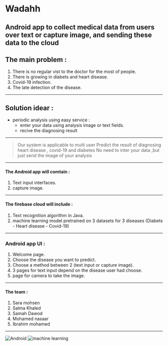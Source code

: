 # Wadahh
Android app to collect medical data from users over text or capture image, and sending these data to the cloud
---
## The main problem :
1. There is no regular vist to the doctor for the most of people.
2. There is growing in diabets and heart disease.
3. Covid-19 infection.
4. The late detection of the disease.
---
## Solution idear :

- periodic analysis using easy service :
    - enter your data using analysis image or text fields.
    - recive the diagnosing result
---
> Our system is applicable to multi user
>Predict  the result of diagnosing heart disease , covid-19 and diabetes
>No need to inter your data ,but just send the image of your analysis
---
#### The Android app will comtain :
1. Text input interfaces.
2. capture image.
---
#### The firebase cloud will include :
1. Text recognition algorithm in Java.
2. machine learning model pretrained on 3 datasets for 3 diseases (Diabets - Heart disease - Covid-19)
---
### Android app UI :
1. Welcome page.
2. Choose the disease you want to predict.
3. Choose a method between 2 (text input or capture image).
4. 3 pages for text input depend on the disease user had choose.
5. page for camera to take the image.
---
#### The team :
1. Sara mohsen
2. Salma Khaled
3. Samah Dawod
4. Mohamed nasaar
5. Ibrahim mohamed
---
![Android](https://cdn-icons.flaticon.com/png/512/232/premium/232410.png?token=exp=1646228427~hmac=90a59349b3322edd9c9f93626af7dc3a)
![machine learning](https://cdn-icons-png.flaticon.com/512/2103/2103607.png)
